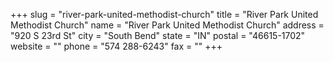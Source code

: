 +++
slug = "river-park-united-methodist-church"
title = "River Park United Methodist Church"
name = "River Park United Methodist Church"
address = "920 S 23rd St"
city = "South Bend"
state = "IN"
postal = "46615-1702"
website = ""
phone = "574 288-6243"
fax = ""
+++
